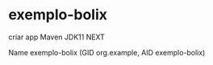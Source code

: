 # exemplo-bolix
criar app Maven JDK11 NEXT

Name exemplo-bolix (GID org.example, AID exemplo-bolix)
